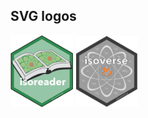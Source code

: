 
## SVG logos

<a href="isoreader.svg"><img src="isoreader.svg" width="100"></a>
<a href="isoverse.svg"><img src="isoverse.svg" width="100"></a>
